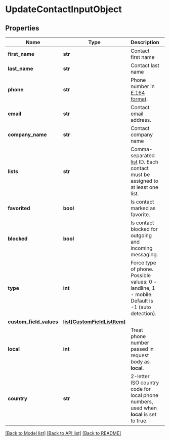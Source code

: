 # UpdateContactInputObject

## Properties
Name | Type | Description | Notes
------------ | ------------- | ------------- | -------------
**first_name** | **str** | Contact first name | [optional] 
**last_name** | **str** | Contact last name | [optional] 
**phone** | **str** | Phone number in [E.164 format](https://en.wikipedia.org/wiki/E.164). | 
**email** | **str** | Contact email address. | [optional] 
**company_name** | **str** | Contact company name | [optional] 
**lists** | **str** | Comma-separated [list](http://docs.textmagictesting.com/#section/Lists) ID. Each contact must be assigned to at least one list. | 
**favorited** | **bool** | Is contact marked as favorite. | [optional] 
**blocked** | **bool** | Is contact blocked for outgoing and incoming messaging. | [optional] 
**type** | **int** | Force type of phone. Possible values: 0 - landline, 1 - mobile. Default is -1 (auto detection). | [optional] 
**custom_field_values** | [**list[CustomFieldListItem]**](CustomFieldListItem.md) |  | [optional] 
**local** | **int** | Treat phone number passed in request body as **local**. | [optional] 
**country** | **str** | 2-letter ISO country code for local phone numbers, used when **local** is set to true. | [optional] 

[[Back to Model list]](../README.md#documentation-for-models) [[Back to API list]](../README.md#documentation-for-api-endpoints) [[Back to README]](../README.md)


